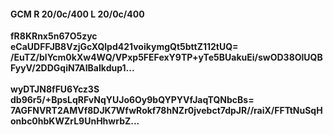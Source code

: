 #### GCM R 20/0c/400 L 20/0c/400
**fR8KRnx5n67O5zyc**<br/>**eCaUDFFJB8VzjGcXQlpd421voikymgQt5bttZ112tUQ=**<br/>**/EuTZ/blYcm0kXw4WQ/VPxp5FEFexY9TP+yTe5BUakuEi/swOD38OlUQBFyyV/2DDGqiN7AlBaIkdup1...**<br/><br/>
**wyDTJN8fFU6Ycz3S**<br/>**db96r5/+BpsLqRFvNqYUJo6Oy9bQYPYVfJaqTQNbcBs=**<br/>**7AGFNVRT2AMVf8DJK7WfwRokf78hNZr0jvebct7dpJR//raiX/FFTtNuSqHonbc0hbKWZrL9UnHhwrbZ...**